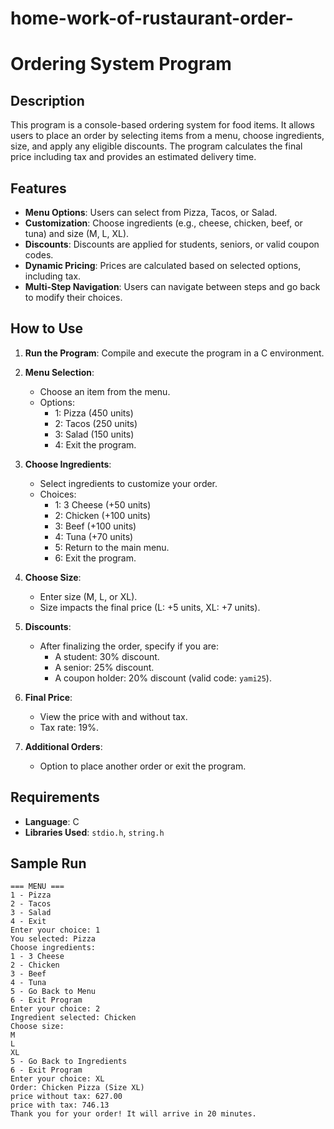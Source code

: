 # home-work-of-rustaurant-order-

# Ordering System Program

## Description
This program is a console-based ordering system for food items. It allows users to place an order by selecting items from a menu, choose ingredients, size, and apply any eligible discounts. The program calculates the final price including tax and provides an estimated delivery time.

## Features
- **Menu Options**: Users can select from Pizza, Tacos, or Salad.
- **Customization**: Choose ingredients (e.g., cheese, chicken, beef, or tuna) and size (M, L, XL).
- **Discounts**: Discounts are applied for students, seniors, or valid coupon codes.
- **Dynamic Pricing**: Prices are calculated based on selected options, including tax.
- **Multi-Step Navigation**: Users can navigate between steps and go back to modify their choices.

## How to Use
1. **Run the Program**:
   Compile and execute the program in a C environment.

2. **Menu Selection**:
   - Choose an item from the menu.
   - Options: 
     - 1: Pizza (450 units)
     - 2: Tacos (250 units)
     - 3: Salad (150 units)
     - 4: Exit the program.

3. **Choose Ingredients**:
   - Select ingredients to customize your order.
   - Choices:
     - 1: 3 Cheese (+50 units)
     - 2: Chicken (+100 units)
     - 3: Beef (+100 units)
     - 4: Tuna (+70 units)
     - 5: Return to the main menu.
     - 6: Exit the program.

4. **Choose Size**:
   - Enter size (M, L, or XL).
   - Size impacts the final price (L: +5 units, XL: +7 units).

5. **Discounts**:
   - After finalizing the order, specify if you are:
     - A student: 30% discount.
     - A senior: 25% discount.
     - A coupon holder: 20% discount (valid code: `yami25`).

6. **Final Price**:
   - View the price with and without tax.
   - Tax rate: 19%.

7. **Additional Orders**:
   - Option to place another order or exit the program.

## Requirements
- **Language**: C
- **Libraries Used**: `stdio.h`, `string.h`

## Sample Run
```plaintext
=== MENU ===
1 - Pizza
2 - Tacos
3 - Salad
4 - Exit
Enter your choice: 1
You selected: Pizza
Choose ingredients:
1 - 3 Cheese
2 - Chicken
3 - Beef
4 - Tuna
5 - Go Back to Menu
6 - Exit Program
Enter your choice: 2
Ingredient selected: Chicken
Choose size:
M
L
XL
5 - Go Back to Ingredients
6 - Exit Program
Enter your choice: XL
Order: Chicken Pizza (Size XL)
price without tax: 627.00
price with tax: 746.13
Thank you for your order! It will arrive in 20 minutes.
